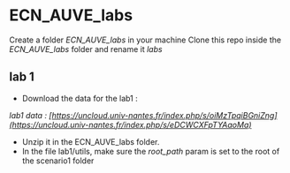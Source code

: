 # ECN_AUVE_labs

Create a folder _ECN_AUVE_labs_ in your machine
Clone this repo inside the _ECN_AUVE_labs_ folder and rename it _labs_


## lab 1

- Download the data for the lab1 :

_lab1 data : [https://uncloud.univ-nantes.fr/index.php/s/oiMzTpqiBGniZng](https://uncloud.univ-nantes.fr/index.php/s/eDCWCXFpTYAaoMa)_

- Unzip it in the ECN_AUVE_labs folder.
- In the file lab1/utils, make sure the _root_path_ param is set to the root of the scenario1 folder



